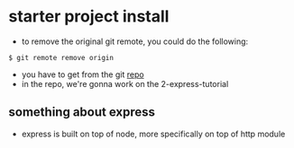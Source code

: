 # starter project install

- to remove the original git remote, you could do the following:

```
$ git remote remove origin
```

- you have to get from the git [repo](https://github.com/john-smilga/node-express-course)
- in the repo, we're gonna work on the 2-express-tutorial

## something about express

- express is built on top of node, more specifically on top of http module
